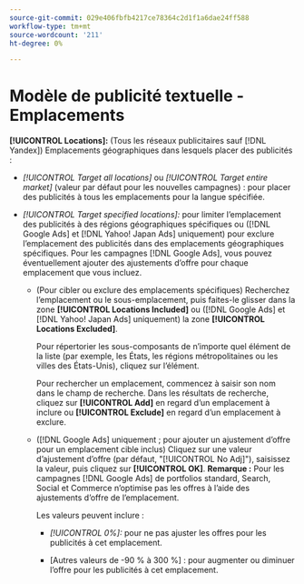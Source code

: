 ```yaml
---
source-git-commit: 029e406fbfb4217ce78364c2d1f1a6dae24ff588
workflow-type: tm+mt
source-wordcount: '211'
ht-degree: 0%

---
```

# Modèle de publicité textuelle - Emplacements

**[!UICONTROL Locations]:** (Tous les réseaux publicitaires sauf [!DNL Yandex]) Emplacements géographiques dans lesquels placer des publicités :

* *[!UICONTROL Target all locations]* ou *[!UICONTROL Target entire market]* (valeur par défaut pour les nouvelles campagnes) : pour placer des publicités à tous les emplacements pour la langue spécifiée.

* *[!UICONTROL Target specified locations]:* pour limiter l’emplacement des publicités à des régions géographiques spécifiques ou ([!DNL Google Ads] et [!DNL Yahoo! Japan Ads] uniquement) pour exclure l’emplacement des publicités dans des emplacements géographiques spécifiques. Pour les campagnes [!DNL Google Ads], vous pouvez éventuellement ajouter des ajustements d’offre pour chaque emplacement que vous incluez.

   * (Pour cibler ou exclure des emplacements spécifiques) Recherchez l’emplacement ou le sous-emplacement, puis faites-le glisser dans la zone **[!UICONTROL Locations Included]** ou ([!DNL Google Ads] et [!DNL Yahoo! Japan Ads] uniquement) la zone **[!UICONTROL Locations Excluded]**.

     Pour répertorier les sous-composants de n’importe quel élément de la liste (par exemple, les États, les régions métropolitaines ou les villes des États-Unis), cliquez sur l’élément.

     Pour rechercher un emplacement, commencez à saisir son nom dans le champ de recherche. Dans les résultats de recherche, cliquez sur **[!UICONTROL Add]** en regard d’un emplacement à inclure ou **[!UICONTROL Exclude]** en regard d’un emplacement à exclure.

   * ([!DNL Google Ads] uniquement ; pour ajouter un ajustement d’offre pour un emplacement cible inclus) Cliquez sur une valeur d’ajustement d’offre (par défaut, &quot;[!UICONTROL No Adj]&quot;), saisissez la valeur, puis cliquez sur **[!UICONTROL OK]**. **Remarque :** Pour les campagnes [!DNL Google Ads] de portfolios standard, Search, Social et Commerce n’optimise pas les offres à l’aide des ajustements d’offre de l’emplacement.

     Les valeurs peuvent inclure :

      * *[!UICONTROL 0%]:* pour ne pas ajuster les offres pour les publicités à cet emplacement.

      * \[Autres valeurs de -90 % à 300 %\] : pour augmenter ou diminuer l’offre pour les publicités à cet emplacement.
